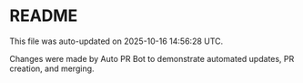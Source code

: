 # README

This file was auto-updated on 2025-10-16 14:56:28 UTC.

Changes were made by Auto PR Bot to demonstrate automated updates, PR creation, and merging.

